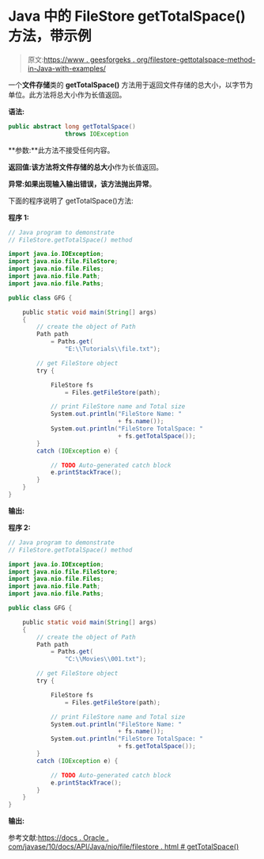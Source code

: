 # Java 中的 FileStore getTotalSpace()方法，带示例

> 原文:[https://www . geesforgeks . org/filestore-gettotalspace-method-in-Java-with-examples/](https://www.geeksforgeeks.org/filestore-gettotalspace-method-in-java-with-examples/)

一个**文件存储**类的 **getTotalSpace()** 方法用于返回文件存储的总大小，以字节为单位。此方法将总大小作为长值返回。

**语法:**

```java
public abstract long getTotalSpace()
                throws IOException

```

**参数:**此方法不接受任何内容。

**返回值:**该方法将文件存储的**总大小**作为长值返回。

**异常:**如果出现输入输出错误，该方法抛出**异常**。

下面的程序说明了 getTotalSpace()方法:

**程序 1:**

```java
// Java program to demonstrate
// FileStore.getTotalSpace() method

import java.io.IOException;
import java.nio.file.FileStore;
import java.nio.file.Files;
import java.nio.file.Path;
import java.nio.file.Paths;

public class GFG {

    public static void main(String[] args)
    {
        // create the object of Path
        Path path
            = Paths.get(
                "E:\\Tutorials\\file.txt");

        // get FileStore object
        try {

            FileStore fs
                = Files.getFileStore(path);

            // print FileStore name and Total size
            System.out.println("FileStore Name: "
                               + fs.name());
            System.out.println("FileStore TotalSpace: "
                               + fs.getTotalSpace());
        }
        catch (IOException e) {

            // TODO Auto-generated catch block
            e.printStackTrace();
        }
    }
}
```

**输出:**

**程序 2:**

```java
// Java program to demonstrate
// FileStore.getTotalSpace() method

import java.io.IOException;
import java.nio.file.FileStore;
import java.nio.file.Files;
import java.nio.file.Path;
import java.nio.file.Paths;

public class GFG {

    public static void main(String[] args)
    {
        // create the object of Path
        Path path
            = Paths.get(
                "C:\\Movies\\001.txt");

        // get FileStore object
        try {

            FileStore fs
                = Files.getFileStore(path);

            // print FileStore name and Total size
            System.out.println("FileStore Name: "
                               + fs.name());
            System.out.println("FileStore TotalSpace: "
                               + fs.getTotalSpace());
        }
        catch (IOException e) {

            // TODO Auto-generated catch block
            e.printStackTrace();
        }
    }
}
```

**输出:**

参考文献:[https://docs . Oracle . com/javase/10/docs/API/Java/nio/file/filestore . html # getTotalSpace()](https://docs.oracle.com/javase/10/docs/api/java/nio/file/FileStore.html#getTotalSpace())